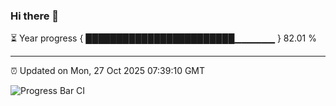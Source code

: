 ### Hi there 👋

⏳ Year progress { ████████████████████████▁▁▁▁▁▁ } 82.01 %

---

⏰ Updated on Mon, 27 Oct 2025 07:39:10 GMT

![Progress Bar CI](https://github.com/IshwaranRudhara/GIT-ACTION/workflows/Progress%20Bar%20CI/badge.svg)
